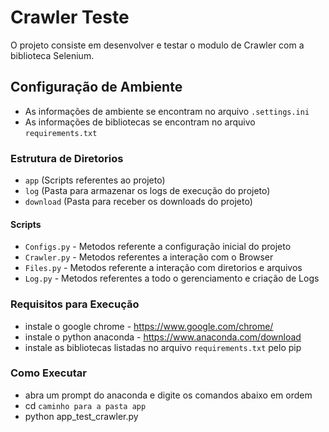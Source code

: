 # Crawler Teste

O projeto consiste em desenvolver e testar o modulo de Crawler com a biblioteca Selenium.

## Configuração de Ambiente
- As informações de ambiente se encontram no arquivo `.settings.ini`
- As informações de bibliotecas se encontram no arquivo `requirements.txt`

### Estrutura de Diretorios

- `app` (Scripts referentes ao projeto)
- `log`  (Pasta para armazenar os logs de execução do projeto)
- `download` (Pasta para receber os downloads do projeto)

#### Scripts 
- `Configs.py` - Metodos referente a configuração inicial do projeto
- `Crawler.py` - Metodos referentes a interação com o Browser
- `Files.py` - Metodos referente a interação com diretorios e arquivos
- `Log.py` - Metodos referentes a todo o gerenciamento e criação de Logs

### Requisitos para Execução

- instale o google chrome - https://www.google.com/chrome/
- instale o python anaconda - https://www.anaconda.com/download
- instale as bibliotecas listadas no arquivo `requirements.txt` pelo pip

### Como Executar

- abra um prompt do anaconda e digite os comandos abaixo em ordem
- cd `caminho para a pasta app`
- python app_test_crawler.py
